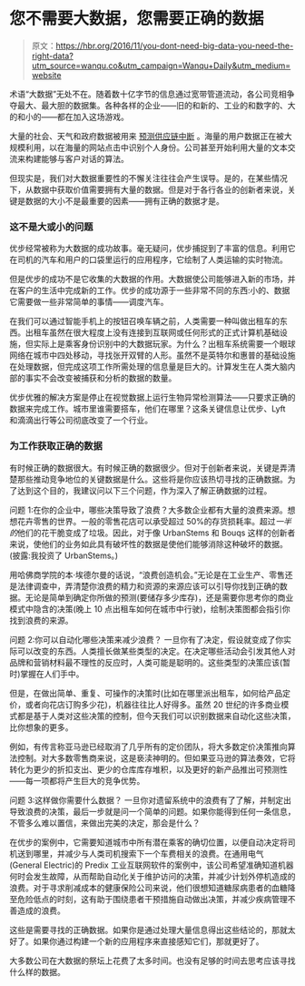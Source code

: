 # 您不需要大数据，您需要正确的数据

> 原文：<https://hbr.org/2016/11/you-dont-need-big-data-you-need-the-right-data?utm_source=wanqu.co&utm_campaign=Wanqu+Daily&utm_medium=website>

术语“大数据”无处不在。随着数十亿字节的信息通过宽带管道流动，各公司竞相争夺最大、最大胆的数据集。各种各样的企业——旧的和新的、工业的和数字的、大的和小的——都在加入这场游戏。

大量的社会、天气和政府数据被用来 [预测供应链中断](http://blog.resilinc.com/taiwan-earthquake-supply-chain-impact-analysis-white-paper-released-by-resilinc) 。海量的用户数据正在被大规模利用，以在海量的网站点击中识别个人身份。公司甚至开始利用大量的文本交流来构建能够与客户对话的算法。

但现实是，我们对大数据重要性的不懈关注往往会产生误导。是的，在某些情况下，从数据中获取价值需要拥有大量的数据。但是对于各行各业的创新者来说，关键是数据的大小不是最重要的因素——拥有正确的数据才是。

### **这不是大或小的问题**

优步经常被称为大数据的成功故事。毫无疑问，优步捕捉到了丰富的信息。利用它在司机的汽车和用户的口袋里运行的应用程序，它绘制了人类运输的实时物流。

但是优步的成功不是它收集的大数据的作用。大数据使公司能够进入新的市场，并在客户的生活中完成新的工作。优步的成功源于一些非常不同的东西:小的、数据它需要做一些非常简单的事情——调度汽车。

在我们可以通过智能手机上的按钮召唤车辆之前，人类需要一种叫做出租车的东西。出租车虽然在很大程度上没有连接到互联网或任何形式的正式计算机基础设施，但实际上是乘客身份识别中的大数据玩家。为什么？出租车系统需要一个眼球网络在城市中四处移动，寻找张开双臂的人形。虽然不是英特尔和惠普的基础设施在处理数据，但完成这项工作所需处理的信息量是巨大的。计算发生在人类大脑内部的事实不会改变被捕获和分析的数据的数量。

优步优雅的解决方案是停止在视觉数据上运行生物异常检测算法——只要求正确的数据来完成工作。城市里谁需要搭车，他们在哪里？这条关键信息让优步、Lyft 和滴滴出行等公司彻底改变了一个行业。

### **为工作获取正确的数据**

有时候正确的数据很大。有时候正确的数据很少。但对于创新者来说，关键是弄清楚那些推动竞争地位的关键数据是什么。这些将是你应该热切寻找的正确数据。为了达到这个目的，我建议问以下三个问题，作为深入了解正确数据的过程。

问题 1:在你的企业中，哪些决策导致了浪费？大多数企业都有大量的浪费来源。想想花卉零售的世界。一般的零售花店可以承受超过 50%的存货损耗率。超过*一半的*他们的花干脆变成了垃圾。因此，对于像 UrbanStems 和 Bouqs 这样的创新者来说，使他们的业务如此具有破坏性的数据是使他们能够消除这种破坏的数据。(披露:我投资了 UrbanStems。)

用哈佛商学院的本·埃德尔曼的话说，“浪费创造机会。”无论是在工业生产、零售还是法律调查中，弄清楚你浪费的精力和资源的来源应该可以引导你找到正确的数据。无论是简单到确定你所做的预测(要储存多少库存)，还是需要你思考你的商业模式中隐含的决策(晚上 10 点出租车如何在城市中行驶)，绘制决策图都会指引你找到浪费的来源。

问题 2:你可以自动化哪些决策来减少浪费？ 一旦你有了决定，假设就变成了你实际可以改变的东西。人类擅长做某些类型的决定。在决定哪些活动会引发其他人对品牌和营销材料最不理性的反应时，人类可能是聪明的。这些类型的决策应该(暂时)掌握在人们手中。

但是，在做出简单、重复、可操作的决策时(比如在哪里派出租车，如何给产品定价，或者向花店订购多少花)，机器往往比人好得多。虽然 20 世纪的许多商业模式都是基于人类对这些决策的控制，但今天我们可以识别数据来自动化这些决策，比你想象的更多。

例如，有传言称亚马逊已经取消了几乎所有的定价团队，将大多数定价决策推向算法控制。对大多数零售商来说，这是亵渎神明的。但如果亚马逊的算法奏效，它将转化为更少的折扣支出、更少的仓库库存堆积，以及更好的新产品推出可预测性——每一项都将产生巨大的竞争优势。

问题 3:这样做你需要什么数据？ 一旦你对遗留系统中的浪费有了了解，并制定出导致浪费的决策，最后一步就是问一个简单的问题。如果你能得到任何一条信息，不管多么难以置信，来做出完美的决定，那会是什么？

在优步的案例中，它需要知道城市中所有潜在乘客的确切位置，以便自动决定将司机送到哪里，并减少与人类司机搜索下一个车费相关的浪费。在通用电气(General Electric)的 Predix 工业互联网软件的案例中，该公司希望准确知道机器何时会发生故障，从而帮助自动化关于维护访问的决策，并减少计划外停机造成的浪费。对于寻求削减成本的健康保险公司来说，他们很想知道糖尿病患者的血糖降至危险低点的时刻，这有助于围绕患者干预措施自动做出决策，并减少疾病管理不善造成的浪费。

这些是需要寻找的正确数据。如果你是通过处理大量信息得出这些结论的，那就太好了。如果你通过构建一个新的应用程序来直接感知它们，那就更好了。

大多数公司在大数据的祭坛上花费了太多时间。也没有足够的时间去思考应该寻找什么样的数据。